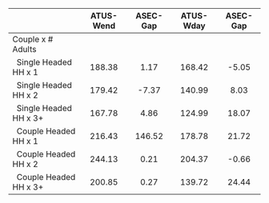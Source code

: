 
|                      |    ATUS-Wend |     ASEC-Gap |    ATUS-Wday |     ASEC-Gap |
| -------------------- | :----------: | :----------: | :----------: | :----------: |
| Couple x # Adults    |              |              |              |              |
| &nbsp;&nbsp;Single Headed HH x 1 |       188.38 |         1.17 |       168.42 |        -5.05 |
| &nbsp;&nbsp;Single Headed HH x 2 |       179.42 |        -7.37 |       140.99 |         8.03 |
| &nbsp;&nbsp;Single Headed HH x 3+ |       167.78 |         4.86 |       124.99 |        18.07 |
| &nbsp;&nbsp;Couple Headed HH x 1 |       216.43 |       146.52 |       178.78 |        21.72 |
| &nbsp;&nbsp;Couple Headed HH x 2 |       244.13 |         0.21 |       204.37 |        -0.66 |
| &nbsp;&nbsp;Couple Headed HH x 3+ |       200.85 |         0.27 |       139.72 |        24.44 |

